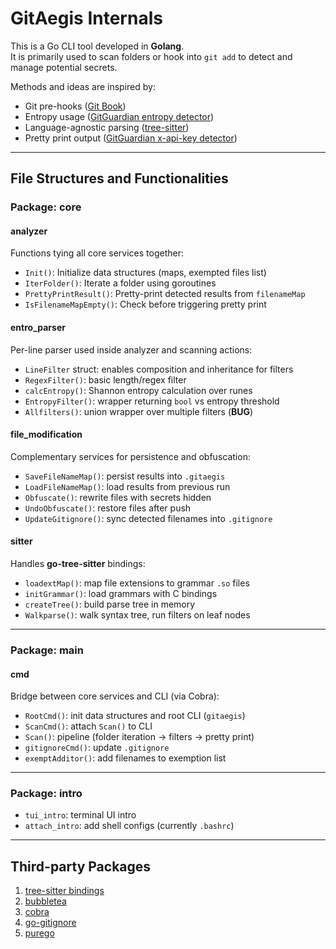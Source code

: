 # GitAegis Internals

This is a Go CLI tool developed in **Golang**.  
It is primarily used to scan folders or hook into `git add` to detect and manage potential secrets.

Methods and ideas are inspired by:
- Git pre-hooks ([Git Book](https://git-scm.com/book/ms/v2/Customizing-Git-Git-Hooks))  
- Entropy usage ([GitGuardian entropy detector](https://docs.gitguardian.com/secrets-detection/secrets-detection-engine/detectors/generics/generic_high_entropy_secret))  
- Language-agnostic parsing ([tree-sitter](https://tree-sitter.github.io/tree-sitter/))  
- Pretty print output ([GitGuardian x-api-key detector](https://docs.gitguardian.com/secrets-detection/secrets-detection-engine/detectors/generics/x_api_key))  

---

## File Structures and Functionalities

### Package: **core**
#### analyzer
Functions tying all core services together:
- `Init()`: Initialize data structures (maps, exempted files list)  
- `IterFolder()`: Iterate a folder using goroutines  
- `PrettyPrintResult()`: Pretty-print detected results from `filenameMap`  
- `IsFilenameMapEmpty()`: Check before triggering pretty print  

#### entro_parser
Per-line parser used inside analyzer and scanning actions:
- `LineFilter` struct: enables composition and inheritance for filters  
- `RegexFilter()`: basic length/regex filter  
- `calcEntropy()`: Shannon entropy calculation over runes  
- `EntropyFilter()`: wrapper returning `bool` vs entropy threshold  
- `Allfilters()`: union wrapper over multiple filters (**BUG**)  

#### file_modification
Complementary services for persistence and obfuscation:
- `SaveFileNameMap()`: persist results into `.gitaegis`  
- `LoadFileNameMap()`: load results from previous run  
- `Obfuscate()`: rewrite files with secrets hidden  
- `UndoObfuscate()`: restore files after push  
- `UpdateGitignore()`: sync detected filenames into `.gitignore`  

#### sitter
Handles **go-tree-sitter** bindings:
- `loadextMap()`: map file extensions to grammar `.so` files  
- `initGrammar()`: load grammars with C bindings  
- `createTree()`: build parse tree in memory  
- `Walkparse()`: walk syntax tree, run filters on leaf nodes  

---

### Package: **main**
#### cmd
Bridge between core services and CLI (via Cobra):
- `RootCmd()`: init data structures and root CLI (`gitaegis`)  
- `ScanCmd()`: attach `Scan()` to CLI  
- `Scan()`: pipeline (folder iteration → filters → pretty print)  
- `gitignoreCmd()`: update `.gitignore`  
- `exemptAdditor()`: add filenames to exemption list  

---

### Package: **intro**
- `tui_intro`: terminal UI intro  
- `attach_intro`: add shell configs (currently `.bashrc`)  

---

## Third-party Packages
1. [tree-sitter bindings](https://github.com/tree-sitter/go-tree-sitter)  
2. [bubbletea](https://github.com/charmbracelet/bubbletea)  
3. [cobra](https://cobra.dev/)  
4. [go-gitignore](https://github.com/sabhiram/go-gitignore)  
5. [purego](https://github.com/ebitengine/purego)  



